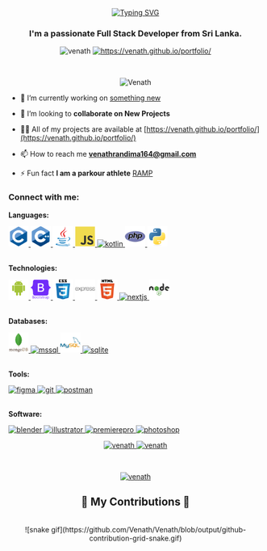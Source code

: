 

<!--
## Hi there 👋
**Venath/Venath** is a ✨ _special_ ✨ repository because its `README.md` (this file) appears on your GitHub profile.

Here are some ideas to get you started:

- 🔭 I’m currently working on ...
- 🌱 I’m currently learning ...
- 👯 I’m looking to collaborate on ...
- 🤔 I’m looking for help with ...
- 💬 Ask me about ...
- 📫 How to reach me: ...
- 😄 Pronouns: ...
- ⚡ Fun fact: ...
-->

<marquee><h1 align="center">Hi 👋, I'm Venath Randima</h1></marquee>
<div align="center">
  <a href="https://git.io/typing-svg"><img src="https://readme-typing-svg.herokuapp.com?font=Proggy+Fonts&size=24&pause=1000&color=1CC7C5&random=false&width=435&lines=Welcome+To+My+GitHub+Profile..." alt="Typing SVG" /></a>
</div>
<h3 align="center">I'm a passionate Full Stack Developer from Sri Lanka.</h3>

<p align="center"> 
  <img src="https://komarev.com/ghpvc/?username=venath&label=Visitors&color=0e75b6&style=flat" alt="venath" /> 
  <a href="https://venath.github.io/portfolio/">
<img src="https://img.shields.io/badge/Website-46a2f1.svg?&style=flat-square&logo=Google-Chrome&logoColor=white" alt="https://venath.github.io/portfolio/" /></a>
</p>
</br>
<!--<p align="left"> <a href="https://github.com/ryo-ma/github-profile-trophy"><img src="https://github-profile-trophy.vercel.app/?username=venath" alt="venath" /></a> </p> -->
<p align="center"><img src="https://github-profile-trophy.vercel.app/?username=venath&theme=gitdimmed&no-bg=true&no-frame=true&margin-w=15&margin-h=15&row=2&column=6" alt="Venath" /> </p>

- 🔭 I’m currently working on [something new](https://venath.github.io/portfolio/)

- 👯 I’m looking to **collaborate on New Projects**

- 👨‍💻 All of my projects are available at [https://venath.github.io/portfolio/](https://venath.github.io/portfolio/)

- 📫 How to reach me **venathrandima164@gmail.com**

- ⚡ Fun fact **I am a parkour athlete** <a href="https://www.youtube.com/team_Ramp">RAMP</a>

<h3 align="left">Connect with me:</h3>
<p align="left"> 
  <!-- Languages -->
  <p><strong>Languages:</strong></p>
  <a href="https://www.cprogramming.com/" target="_blank" rel="noreferrer"> 
    <img src="https://raw.githubusercontent.com/devicons/devicon/master/icons/c/c-original.svg" alt="c" width="40" height="40"/> 
  </a> 
  <a href="https://www.w3schools.com/cpp/" target="_blank" rel="noreferrer"> 
    <img src="https://raw.githubusercontent.com/devicons/devicon/master/icons/cplusplus/cplusplus-original.svg" alt="cplusplus" width="40" height="40"/> 
  </a> 
  <a href="https://www.java.com" target="_blank" rel="noreferrer"> 
    <img src="https://raw.githubusercontent.com/devicons/devicon/master/icons/java/java-original.svg" alt="java" width="40" height="40"/> 
  </a> 
  <a href="https://developer.mozilla.org/en-US/docs/Web/JavaScript" target="_blank" rel="noreferrer"> 
    <img src="https://raw.githubusercontent.com/devicons/devicon/master/icons/javascript/javascript-original.svg" alt="javascript" width="40" height="40"/> 
  </a> 
  <a href="https://kotlinlang.org" target="_blank" rel="noreferrer"> 
    <img src="https://www.vectorlogo.zone/logos/kotlinlang/kotlinlang-icon.svg" alt="kotlin" width="40" height="40"/> 
  </a> 
  <a href="https://www.php.net" target="_blank" rel="noreferrer"> 
    <img src="https://raw.githubusercontent.com/devicons/devicon/master/icons/php/php-original.svg" alt="php" width="40" height="40"/> 
  </a> 
  <a href="https://www.python.org" target="_blank" rel="noreferrer"> 
    <img src="https://raw.githubusercontent.com/devicons/devicon/master/icons/python/python-original.svg" alt="python" width="40" height="40"/> 
  </a> 
  <br><br>

  <!-- Technologies -->
  <p><strong>Technologies:</strong></p>
  <a href="https://developer.android.com" target="_blank" rel="noreferrer"> 
    <img src="https://raw.githubusercontent.com/devicons/devicon/master/icons/android/android-original-wordmark.svg" alt="android" width="40" height="40"/> 
  </a> 
  <a href="https://getbootstrap.com" target="_blank" rel="noreferrer"> 
    <img src="https://raw.githubusercontent.com/devicons/devicon/master/icons/bootstrap/bootstrap-plain-wordmark.svg" alt="bootstrap" width="40" height="40"/> 
  </a> 
  <a href="https://www.w3schools.com/css/" target="_blank" rel="noreferrer"> 
    <img src="https://raw.githubusercontent.com/devicons/devicon/master/icons/css3/css3-original-wordmark.svg" alt="css3" width="40" height="40"/> 
  </a> 
  <a href="https://expressjs.com" target="_blank" rel="noreferrer"> 
    <img src="https://raw.githubusercontent.com/devicons/devicon/master/icons/express/express-original-wordmark.svg" alt="express" width="40" height="40"/> 
  </a> 
  <a href="https://www.w3.org/html/" target="_blank" rel="noreferrer"> 
    <img src="https://raw.githubusercontent.com/devicons/devicon/master/icons/html5/html5-original-wordmark.svg" alt="html5" width="40" height="40"/> 
  </a> 
  <a href="https://nextjs.org/" target="_blank" rel="noreferrer"> 
    <img src="https://cdn.worldvectorlogo.com/logos/nextjs-2.svg" alt="nextjs" width="40" height="40"/> 
  </a> 
  <a href="https://nodejs.org" target="_blank" rel="noreferrer"> 
    <img src="https://raw.githubusercontent.com/devicons/devicon/master/icons/nodejs/nodejs-original-wordmark.svg" alt="nodejs" width="40" height="40"/> 
  </a> 
  <br><br>

  <!-- Databases -->
  <p><strong>Databases:</strong></p>
  <a href="https://www.mongodb.com/" target="_blank" rel="noreferrer"> 
    <img src="https://raw.githubusercontent.com/devicons/devicon/master/icons/mongodb/mongodb-original-wordmark.svg" alt="mongodb" width="40" height="40"/> 
  </a> 
  <a href="https://www.microsoft.com/en-us/sql-server" target="_blank" rel="noreferrer"> 
    <img src="https://www.svgrepo.com/show/303229/microsoft-sql-server-logo.svg" alt="mssql" width="40" height="40"/> 
  </a> 
  <a href="https://www.mysql.com/" target="_blank" rel="noreferrer"> 
    <img src="https://raw.githubusercontent.com/devicons/devicon/master/icons/mysql/mysql-original-wordmark.svg" alt="mysql" width="40" height="40"/> 
  </a> 
  <a href="https://www.sqlite.org/" target="_blank" rel="noreferrer"> 
    <img src="https://www.vectorlogo.zone/logos/sqlite/sqlite-icon.svg" alt="sqlite" width="40" height="40"/> 
  </a> 
  <br><br>

  <!-- Tools -->
  <p><strong>Tools:</strong></p>
  <a href="https://www.figma.com/" target="_blank" rel="noreferrer"> 
    <img src="https://www.vectorlogo.zone/logos/figma/figma-icon.svg" alt="figma" width="40" height="40"/> 
  </a> 
  <a href="https://git-scm.com/" target="_blank" rel="noreferrer"> 
    <img src="https://www.vectorlogo.zone/logos/git-scm/git-scm-icon.svg" alt="git" width="40" height="40"/> 
  </a> 
  <a href="https://postman.com" target="_blank" rel="noreferrer"> 
    <img src="https://www.vectorlogo.zone/logos/getpostman/getpostman-icon.svg" alt="postman" width="40" height="40"/> 
  </a> 
  <br><br>

  <!-- Software -->
  <p><strong>Software:</strong></p>
  <a href="https://www.blender.org/" target="_blank" rel="noreferrer"> 
    <img src="https://download.blender.org/branding/community/blender_community_badge_white.svg" alt="blender" width="40" height="40"/> 
  </a> 
  <a href="https://www.adobe.com/in/products/illustrator.html" target="_blank" rel="noreferrer"> 
    <img src="https://www.vectorlogo.zone/logos/adobe_illustrator/adobe_illustrator-icon.svg" alt="illustrator" width="40" height="40"/> 
  </a> 
  <a href="https://www.adobe.com/products/premiere.html" target="_blank" rel="noreferrer"> 
    <img src="https://github.com/get-icon/geticon/blob/master/icons/adobe-premiere_pro.svg" alt="premierepro" width="40" height="40"/> 
  </a> 
  <a href="https://www.photoshop.com/en" target="_blank" rel="noreferrer"> 
    <img src="https://github.com/get-icon/geticon/blob/master/icons/adobe-photoshop.svg" alt="photoshop" width="40" height="40"/> 
  </a> 
</p>


<p align="center">
   <a href="https://github.com/venath/github-readme-stats">
    <img src="https://github-readme-stats.vercel.app/api?username=venath&theme=react&show_icons=true&locale=en&hide_border=true&bg_color=0D1117" alt="venath" />
  </a>
  <a href="https://github.com/venath/github-readme-stats">
    <img src="https://github-readme-stats.vercel.app/api/top-langs?username=venath&theme=react&hide_border=true&bg_color=0D1117&show_icons=true&locale=en&layout=compact" alt="venath" />
  </a>
 
</p>


<br/>

 <p align="center"><a href=""> <img src="https://github-readme-streak-stats.herokuapp.com/?user=venath&show_icons=true&theme=holi-theme" alt="venath" /></a></p>

<div align="center">
  <h2>🐍 My Contributions 🐍</h2>
  <br>
  ![snake gif](https://github.com/Venath/Venath/blob/output/github-contribution-grid-snake.gif)
  
  <br/><br/><br/>
</div>
